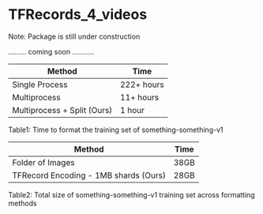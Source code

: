 # TFRecords_4_videos

Note: Package is still under construction

......... coming soon ...........


| Method                      | Time       |
|-----------------------------|------------|
| Single Process              | 222+ hours |
| Multiprocess                | 11+ hours  |
| Multiprocess + Split (Ours) | 1 hour     |

Table1: Time to format the training set of something-something-v1

| Method                                | Time |
|---------------------------------------|------|
| Folder of Images                      | 38GB |
| TFRecord Encoding - 1MB shards (Ours) | 28GB |


Table2: Total size of something-something-v1 training set across formatting methods

